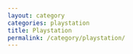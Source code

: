 ```yaml
---
layout: category
categories: playstation
title: Playstation
permalink: /category/playstation/
---
```

